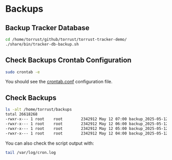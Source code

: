 # Backups

## Backup Tracker Database

```bash
cd /home/torrust/github/torrust/torrust-tracker-demo/
./share/bin/tracker-db-backup.sh 
```

## Check Backups Crontab Configuration

```bash
sudo crontab -e
```

You should see the [crontab.conf](../share/container/default/config/crontab.conf) configuration file.

## Check Backups

```bash
ls -alt /home/torrust/backups
total 26618268
-rwxr-x--- 1 root    root        2342912 May 12 07:00 backup_2025-05-12_07-00-01.db
-rwxr-x--- 1 root    root        2342912 May 12 06:00 backup_2025-05-12_06-00-02.db
-rwxr-x--- 1 root    root        2342912 May 12 05:00 backup_2025-05-12_05-00-01.db
-rwxr-x--- 1 root    root        2342912 May 12 04:00 backup_2025-05-12_04-00-01.db
```

You can also check the script output with:

```bash
tail /var/log/cron.log
```
